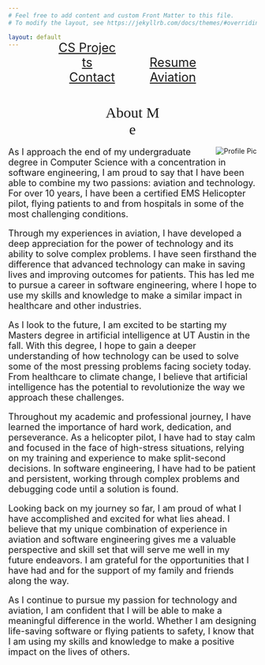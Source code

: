 ```yaml
---
# Feel free to add content and custom Front Matter to this file.
# To modify the layout, see https://jekyllrb.com/docs/themes/#overriding-theme-defaults

layout: default
---
```


<div style="text-align: center; margin-top: -30px;">
  <a href="/projects" style="display: inline-block; width: 120px; margin: 0 20px; font-size: 25px;">CS&nbsp;Projects</a>
  <a href="/resume.html" style="display: inline-block; width: 120px; margin: 0 30px; font-size: 25px;">Resume</a>
  <a href="/contact.html" style="display: inline-block; width: 120px; margin: 0 20px; font-size: 25px;">Contact</a>
  <a href="/aviation.html" style="display: inline-block; width: 120px; margin: 0 20px; font-size: 25px;">Aviation</a>
</div>



<div style="text-align: center; margin-top: 40px;">
  <span style="display: inline-block; width: 120px; margin: 0 10px; font-size: 30px; font-family: Monaco, 'Bitstream Vera Sans Mono', 'Lucida Console', Terminal;">About&nbsp;Me</span>
</div>



<style>
  p {
    font-size: 18px;
  }
</style>
<div class="container">
  <img src="{{ site.baseurl }}/assets/newpic.jpg" alt="Profile Pic" style="float: right;">
  <p>As I approach the end of my undergraduate degree in Computer Science with a concentration in software engineering, I am proud to say that I have been able to combine my two passions: aviation and technology. For over 10 years, I have been a certified EMS Helicopter pilot, flying patients to and from hospitals in some of the most challenging conditions.

Through my experiences in aviation, I have developed a deep appreciation for the power of technology and its ability to solve complex problems. I have seen firsthand the difference that advanced technology can make in saving lives and improving outcomes for patients. This has led me to pursue a career in software engineering, where I hope to use my skills and knowledge to make a similar impact in healthcare and other industries.

As I look to the future, I am excited to be starting my Masters degree in artificial intelligence at UT Austin in the fall. With this degree, I hope to gain a deeper understanding of how technology can be used to solve some of the most pressing problems facing society today. From healthcare to climate change, I believe that artificial intelligence has the potential to revolutionize the way we approach these challenges.

Throughout my academic and professional journey, I have learned the importance of hard work, dedication, and perseverance. As a helicopter pilot, I have had to stay calm and focused in the face of high-stress situations, relying on my training and experience to make split-second decisions. In software engineering, I have had to be patient and persistent, working through complex problems and debugging code until a solution is found.

Looking back on my journey so far, I am proud of what I have accomplished and excited for what lies ahead. I believe that my unique combination of experience in aviation and software engineering gives me a valuable perspective and skill set that will serve me well in my future endeavors. I am grateful for the opportunities that I have had and for the support of my family and friends along the way.

As I continue to pursue my passion for technology and aviation, I am confident that I will be able to make a meaningful difference in the world. Whether I am designing life-saving software or flying patients to safety, I know that I am using my skills and knowledge to make a positive impact on the lives of others.
  </p>
</div>
